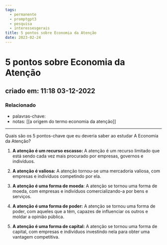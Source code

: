 ```yaml
---
tags:
  - permanente
  - promptgpt3
  - pesquisa
  - interessesgerais
title: 5 pontos sobre Economia da Atenção
date: 2023-02-24
---
```


# 5 pontos sobre Economia da Atenção

## criado em: 11:18 03-12-2022

### Relacionado

- palavras-chave: 
- notas: [[a origem do termo economia da atenção]]
---

Quais são os 5 pontos-chave que eu deveria saber ao estudar A Economia da Atenção?

1. **A atenção é um recurso escasso:** A atenção é um recurso limitado que está sendo cada vez mais procurado por empresas, governos e indivíduos.

2. **A atenção é valiosa:** A atenção tornou-se uma mercadoria valiosa, com empresas e indivíduos competindo por ela.

3. **A atenção é uma forma de moeda**: A atenção se tornou uma forma de moeda, com empresas e indivíduos comercializando-a por bens e serviços.

4. **A atenção é uma forma de poder:** A atenção se tornou uma forma de poder, com aqueles que a têm, capazes de influenciar os outros e moldar a opinião pública.

5. **A atenção é uma forma de capital:** A atenção se tornou uma forma de capital, com empresas e indivíduos investindo nela para obter uma vantagem competitiva.
